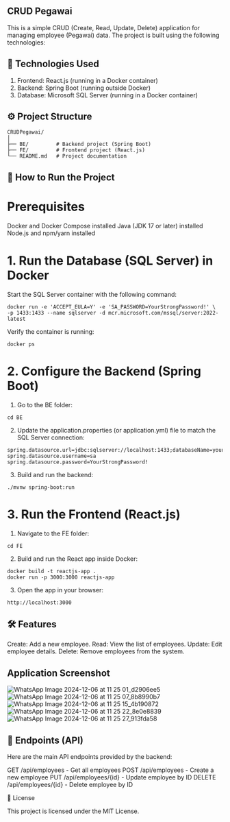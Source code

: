 ## CRUD Pegawai 

This is a simple CRUD (Create, Read, Update, Delete) application for managing employee (Pegawai) data. 
The project is built using the following technologies:
## 🔧 Technologies Used
1. Frontend: React.js (running in a Docker container)
2. Backend: Spring Boot (running outside Docker)
3. Database: Microsoft SQL Server (running in a Docker container)

## ⚙️ Project Structure

```
CRUDPegawai/
│
├── BE/         # Backend project (Spring Boot)
├── FE/         # Frontend project (React.js)
└── README.md   # Project documentation
 ```

## 🚀  How to Run the Project
# Prerequisites
Docker and Docker Compose installed
Java (JDK 17 or later) installed
Node.js and npm/yarn installed

# 1. Run the Database (SQL Server) in Docker
Start the SQL Server container with the following command:

```
docker run -e 'ACCEPT_EULA=Y' -e 'SA_PASSWORD=YourStrongPassword!' \
-p 1433:1433 --name sqlserver -d mcr.microsoft.com/mssql/server:2022-latest
```

Verify the container is running:
```
docker ps
```

# 2. Configure the Backend (Spring Boot)

1. Go to the BE folder:
```
cd BE
```

2. Update the application.properties (or application.yml) file to match the SQL Server connection:
```
spring.datasource.url=jdbc:sqlserver://localhost:1433;databaseName=your_database_name
spring.datasource.username=sa
spring.datasource.password=YourStrongPassword!
```

3. Build and run the backend:
```
./mvnw spring-boot:run
```

# 3. Run the Frontend (React.js)

1. Navigate to the FE folder:
```
cd FE
```

2. Build and run the React app inside Docker:
```
docker build -t reactjs-app .
docker run -p 3000:3000 reactjs-app
```

3. Open the app in your browser:
```
http://localhost:3000
```

## 🛠 Features
Create: Add a new employee.
Read: View the list of employees.
Update: Edit employee details.
Delete: Remove employees from the system.

## Application Screenshot
![WhatsApp Image 2024-12-06 at 11 25 01_d2906ee5](https://github.com/user-attachments/assets/5e0cda1a-632b-421c-8d43-bc56b1b28558)
![WhatsApp Image 2024-12-06 at 11 25 07_8b8990b7](https://github.com/user-attachments/assets/dca814d8-be4c-4144-9a95-0b88cf4e0e48)
![WhatsApp Image 2024-12-06 at 11 25 15_4b190872](https://github.com/user-attachments/assets/10e72d69-1278-4bc4-95e4-bd09f8a1572f)
![WhatsApp Image 2024-12-06 at 11 25 22_8e0e8839](https://github.com/user-attachments/assets/cc111eaf-4642-4dbd-bf17-250c5aac4b0a)
![WhatsApp Image 2024-12-06 at 11 25 27_913fda58](https://github.com/user-attachments/assets/60066c5e-fee4-4fc4-9475-38e52ca0d089)




## 📂 Endpoints (API)
Here are the main API endpoints provided by the backend:

GET /api/employees - Get all employees
POST /api/employees - Create a new employee
PUT /api/employees/{id} - Update employee by ID
DELETE /api/employees/{id} - Delete employee by ID

📜 License

This project is licensed under the MIT License.


